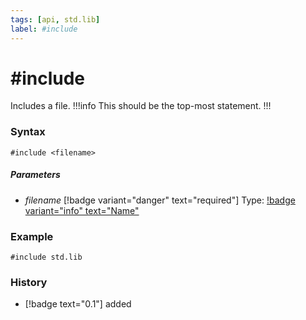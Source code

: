 ```yaml
---
tags: [api, std.lib]
label: #include
---
```

# #include
Includes a file.
!!!info 
This should be the top-most statement.
!!!
### Syntax
```
#include <filename>
```
##### Parameters
- *filename* [!badge variant="danger" text="required"] Type: [!badge variant="info" text="Name"](/api-docs/datatypes/#name)
### Example
```
#include std.lib
```
### History
- [!badge text="0.1"] added
